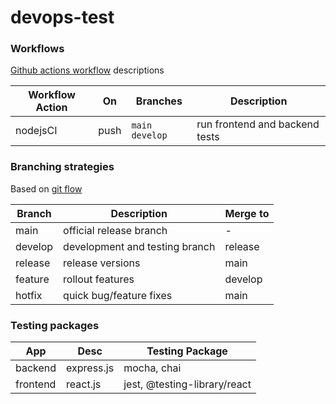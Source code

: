 # devops-test

### Workflows

[Github actions workflow](https://docs.github.com/en/actions/reference/workflow-syntax-for-github-actions#onpushpull_requestpaths) descriptions

| Workflow Action | On   | Branches         | Description                    |
| --------------- | ---- | ---------------- | ------------------------------ |
| nodejsCI        | push | `main` `develop` | run frontend and backend tests |

### Branching strategies

Based on [git flow](https://www.atlassian.com/git/tutorials/comparing-workflows/gitflow-workflow)

| Branch  | Description                    | Merge to |
| ------- | ------------------------------ | -------- |
| main    | official release branch        | -        |
| develop | development and testing branch | release  |
| release | release versions               | main     |
| feature | rollout features               | develop  |
| hotfix  | quick bug/feature fixes        | main     |

### Testing packages

| App      | Desc       | Testing Package              |
| -------- | ---------- | ---------------------------- |
| backend  | express.js | mocha, chai                  |
| frontend | react.js   | jest, @testing-library/react |
